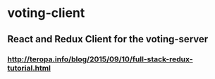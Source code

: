 # voting-client
## React and Redux Client for the voting-server 
### http://teropa.info/blog/2015/09/10/full-stack-redux-tutorial.html

